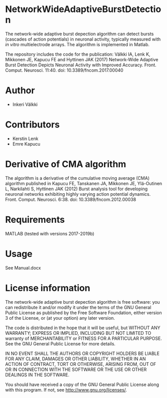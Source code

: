# NetworkWideAdaptiveBurstDetection

The network-wide adaptive burst depection algorithm can detect bursts (cascades of action potentials) in neuronal activity, typically measured with *in vitro* multielectrode arrays. The algorithm is implemented in Matlab. 

The repository includes the code for the publication: Välkki IA, Lenk K, Mikkonen JE, Kapucu FE and Hyttinen JAK (2017) Network-Wide Adaptive Burst Detection Depicts Neuronal Activity with Improved Accuracy. Front. Comput. Neurosci. 11:40. doi: 10.3389/fncom.2017.00040

Author
=======
* Inkeri Välkki

Contributors
===========
* Kerstin Lenk
* Emre Kapucu

Derivative of CMA algorithm
===========================
The algorithm is a derivative of the cumulative moving average (CMA) algorithm published in Kapucu FE, Tanskanen JA, Mikkonen JE, Ylä-Outinen L, Narkilahti S, Hyttinen JAK (2012) Burst analysis tool for developing neuronal networks exhibiting highly varying action potential dynamics. Front. Comput. Neurosci. 6:38. doi: 10.3389/fncom.2012.00038

Requirements
============
MATLAB (tested with versions 2017-2019b)

Usage
=====
See Manual.docx

License information
===================
The network-wide adaptive burst depection algorithm is free software: you can redistribute it and/or modify it under the terms of the GNU General Public License as published by the Free Software Foundation, either version 3 of the License, or (at your option) any later version.

The code is distributed in the hope that it will be useful, but WITHOUT ANY WARRANTY; EXPRESS OR IMPLIED, INCLUDING BUT NOT LIMITED TO warranty of MERCHANTABILITY or FITNESS FOR A PARTICULAR PURPOSE. See the GNU General Public License for more details.

IN NO EVENT SHALL THE AUTHORS OR COPYRIGHT HOLDERS BE LIABLE FOR ANY CLAIM, DAMAGES OR OTHER LIABILITY, WHETHER IN AN ACTION OF CONTRACT, TORT OR OTHERWISE, ARISING FROM, OUT OF OR IN CONNECTION WITH THE SOFTWARE OR THE USE OR OTHER DEALINGS IN THE SOFTWARE.

You should have received a copy of the GNU General Public License along with this program. If not, see http://www.gnu.org/licenses/.

